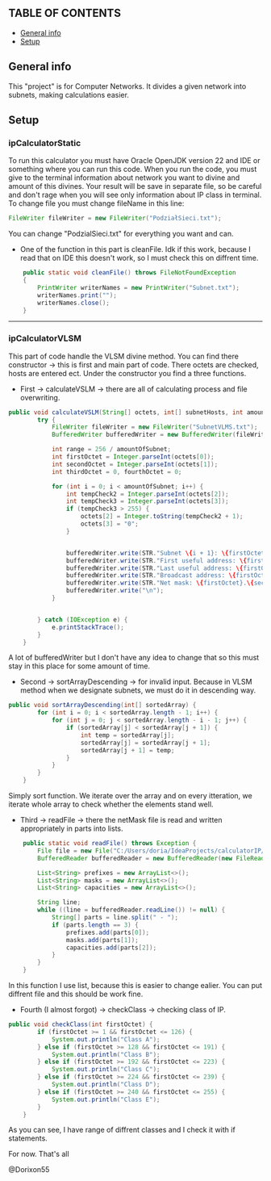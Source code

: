 ## TABLE OF CONTENTS
* [General info](#general-info)
* [Setup](#setup)

## General info
This "project" is for Computer Networks.
It divides a given network into subnets, making calculations easier.

## Setup

### ipCalculatorStatic
To run this calculator you must have Oracle OpenJDK version 22 and IDE or something where you can run this code.
When you run the code, you must give to the terminal information about network you want to divine and amount of
this divines. Your result will be save in separate file, so be careful and don't rage when you will see only
information about IP class in terminal. To change file you must change fileName in this line: 
``` java
FileWriter fileWriter = new FileWriter("PodziałSieci.txt");
```
You can change "PodzialSieci.txt" for everything you want and can.

- One of the function in this part is cleanFile. Idk if this work, because I read that on IDE this doesn't work, so I must check this on diffrent time.
``` java
    public static void cleanFile() throws FileNotFoundException
    {
        PrintWriter writerNames = new PrintWriter("Subnet.txt");
        writerNames.print("");
        writerNames.close();
    }
```


---

### ipCalculatorVLSM
This part of code handle the VLSM divine method. You can find there constructor -> this is first and main part of code. There octets are checked, hosts are entered ect.
Under the constructor you find a three functions. 
- First -> calculateVSLM -> there are all of calculating process and file overwriting.
``` java
public void calculateVSLM(String[] octets, int[] subnetHosts, int amountOfSubnet, String userMask) {
        try {
            FileWriter fileWriter = new FileWriter("SubnetVLMS.txt");
            BufferedWriter bufferedWriter = new BufferedWriter(fileWriter);

            int range = 256 / amountOfSubnet;
            int firstOctet = Integer.parseInt(octets[0]);
            int secondOctet = Integer.parseInt(octets[1]);
            int thirdOctet = 0, fourthOctet = 0;

            for (int i = 0; i < amountOfSubnet; i++) {
                int tempCheck2 = Integer.parseInt(octets[2]);
                int tempCheck3 = Integer.parseInt(octets[3]);
                if (tempCheck3 > 255) {
                    octets[2] = Integer.toString(tempCheck2 + 1);
                    octets[3] = "0";
                }


                bufferedWriter.write(STR."Subnet \{i + 1}: \{firstOctet}.\{secondOctet}.\{thirdOctet}.\{fourthOctet} \n");
                bufferedWriter.write(STR."First useful address: \{firstOctet}.\{secondOctet}.\{thirdOctet}.\{fourthOctet} \n");
                bufferedWriter.write(STR."Last useful address: \{firstOctet}.\{secondOctet}.\{thirdOctet + range - 1}.\{fourthOctet} \n");
                bufferedWriter.write(STR."Broadcast address: \{firstOctet}.\{secondOctet}.\{thirdOctet + range - 1}.\{fourthOctet} \n");
                bufferedWriter.write(STR."Net mask: \{firstOctet}.\{secondOctet}.\{thirdOctet + range - 1}.\{fourthOctet} \n");
                bufferedWriter.write("\n");
            }


        } catch (IOException e) {
            e.printStackTrace();
        }
    }
```
A lot of bufferedWriter but I don't have any idea to change that so this must stay in this place for some amount of time.

- Second -> sortArrayDescending -> for invalid input. Because in VLSM method when we designate subnets, we must do it in descending way.
``` java
public void sortArrayDescending(int[] sortedArray) {
        for (int i = 0; i < sortedArray.length - 1; i++) {
            for (int j = 0; j < sortedArray.length - i - 1; j++) {
                if (sortedArray[j] < sortedArray[j + 1]) {
                    int temp = sortedArray[j];
                    sortedArray[j] = sortedArray[j + 1];
                    sortedArray[j + 1] = temp;
                }
            }
        }
    }
```
Simply sort function. We iterate over the array and on every itteration, we iterate whole array to check whether the elements stand well.

- Third -> readFile -> there the netMask file is read and written appropriately in parts into lists.
``` java
    public static void readFile() throws Exception {
        File file = new File("C:/Users/doria/IdeaProjects/calculatorIP/netMask.txt");
        BufferedReader bufferedReader = new BufferedReader(new FileReader(file));

        List<String> prefixes = new ArrayList<>();
        List<String> masks = new ArrayList<>();
        List<String> capacities = new ArrayList<>();

        String line;
        while ((line = bufferedReader.readLine()) != null) {
            String[] parts = line.split(" - ");
            if (parts.length == 3) {
                prefixes.add(parts[0]);
                masks.add(parts[1]);
                capacities.add(parts[2]);
            }
        }
    }
```
In this function I use list, because this is easier to change ealier. You can put diffrent file and this should be work fine.

- Fourth (I almost forgot) -> checkClass -> checking class of IP.
``` java
public void checkClass(int firstOctet) {
        if (firstOctet >= 1 && firstOctet <= 126) {
            System.out.println("Class A");
        } else if (firstOctet >= 128 && firstOctet <= 191) {
            System.out.println("Class B");
        } else if (firstOctet >= 192 && firstOctet <= 223) {
            System.out.println("Class C");
        } else if (firstOctet >= 224 && firstOctet <= 239) {
            System.out.println("Class D");
        } else if (firstOctet >= 240 && firstOctet <= 255) {
            System.out.println("Class E");
        }
    }
```
As you can see, I have range of diffrent classes and I check it with if statements.

For now. That's all
  



@Dorixon55
